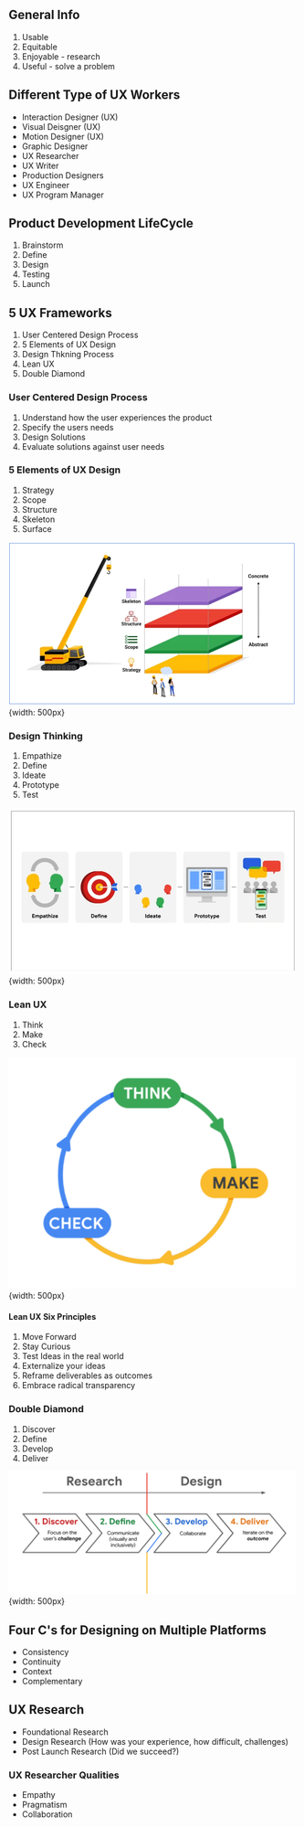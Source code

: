 ## General Info

1. Usable
2. Equitable
3. Enjoyable - research
4. Useful - solve a problem

## Different Type of UX Workers

- Interaction Designer (UX)
- Visual Deisgner (UX)
- Motion Designer (UX)
- Graphic Designer
- UX Researcher
- UX Writer
- Production Designers
- UX Engineer
- UX Program Manager

## Product Development LifeCycle

1. Brainstorm
2. Define
3. Design
4. Testing
5. Launch

## 5 UX Frameworks

1. User Centered Design Process
2. 5 Elements of UX Design
3. Design Thkning Process
4. Lean UX
5. Double Diamond

### User Centered Design Process

1. Understand how the user experiences the product
2. Specify the users needs
3. Design Solutions
4. Evaluate solutions against user needs

### 5 Elements of UX Design

1. Strategy
2. Scope
3. Structure
4. Skeleton
5. Surface

![5 Elements](assets/images/ux5elements.png){width: 500px}

### Design Thinking

1. Empathize
2. Define
3. Ideate
4. Prototype
5. Test

![Design Thinking](assets/images/design-thinking.png){width: 500px}

### Lean UX

1. Think
2. Make
3. Check

![Lean UX](assets/images/leanux.png){width: 500px}

#### Lean UX Six Principles

1. Move Forward
2. Stay Curious
3. Test Ideas in the real world
4. Externalize your ideas
5. Reframe deliverables as outcomes
6. Embrace radical transparency

### Double Diamond

1. Discover
2. Define
3. Develop
4. Deliver

![Double Diamond](assets/images/double-diamond.png){width: 500px}

## Four C's for Designing on Multiple Platforms

- Consistency
- Continuity
- Context
- Complementary

## UX Research

- Foundational Research
- Design Research (How was your experience, how difficult, challenges)
- Post Launch Research (Did we succeed?)

### UX Researcher Qualities

- Empathy
- Pragmatism
- Collaboration
